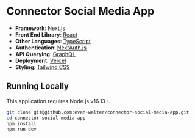 # Connector Social Media App

- **Framework**: [Next.js](https://nextjs.org/)
- **Front End Library**: [React](https://beta.reactjs.org/)
- **Other Languages**: [TypeScript](https://www.typescriptlang.org/docs/handbook/react.html)
- **Authentication**: [NextAuth.js](https://next-auth.js.org/)
- **API Querying**: [GraphQL](https://graphql.org/)
- **Deployment**: [Vercel](https://vercel.com)
- **Styling**: [Tailwind CSS](https://tailwindcss.com/)

## Running Locally

This application requires Node.js v16.13+.

```bash
git clone git@github.com:evan-walter/connector-social-media-app.git
cd connector-social-media-app
npm install
npm run dev
```
